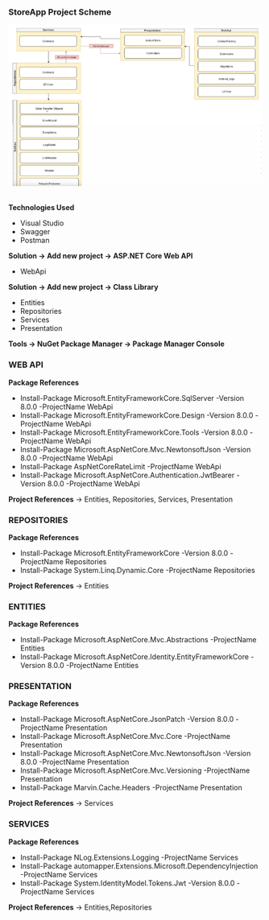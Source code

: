 ### StoreApp Project Scheme

<img src=".\assets\AspNetCoreWebApi.png" alt="" width="640" height="320">
<br/>
<br/>

**Technologies Used**

- Visual Studio
- Swagger
- Postman

**Solution -> Add new project -> ASP.NET Core Web API**

- WebApi

**Solution -> Add new project -> Class Library**

- Entities
- Repositories
- Services
- Presentation

**Tools -> NuGet Package Manager -> Package Manager Console**

### WEB API

**Package References**

- Install-Package Microsoft.EntityFrameworkCore.SqlServer -Version 8.0.0 -ProjectName WebApi
- Install-Package Microsoft.EntityFrameworkCore.Design -Version 8.0.0 -ProjectName WebApi
- Install-Package Microsoft.EntityFrameworkCore.Tools -Version 8.0.0 -ProjectName WebApi
- Install-Package Microsoft.AspNetCore.Mvc.NewtonsoftJson -Version 8.0.0 -ProjectName WebApi
- Install-Package AspNetCoreRateLimit -ProjectName WebApi
- Install-Package Microsoft.AspNetCore.Authentication.JwtBearer -Version 8.0.0 -ProjectName WebApi

**Project References** -> Entities, Repositories, Services, Presentation

### REPOSITORIES

**Package References**

- Install-Package Microsoft.EntityFrameworkCore -Version 8.0.0 -ProjectName Repositories
- Install-Package System.Linq.Dynamic.Core -ProjectName Repositories

**Project References** -> Entities

### ENTITIES

**Package References**

- Install-Package Microsoft.AspNetCore.Mvc.Abstractions -ProjectName Entities
- Install-Package Microsoft.AspNetCore.Identity.EntityFrameworkCore -Version 8.0.0 -ProjectName Entities

### PRESENTATION

**Package References**

- Install-Package Microsoft.AspNetCore.JsonPatch -Version 8.0.0 -ProjectName Presentation
- Install-Package Microsoft.AspNetCore.Mvc.Core -ProjectName Presentation
- Install-Package Microsoft.AspNetCore.Mvc.NewtonsoftJson -Version 8.0.0 -ProjectName Presentation
- Install-Package Microsoft.AspNetCore.Mvc.Versioning -ProjectName Presentation
- Install-Package Marvin.Cache.Headers -ProjectName Presentation

**Project References** -> Services

### SERVICES

**Package References**

- Install-Package NLog.Extensions.Logging -ProjectName Services
- Install-Package automapper.Extensions.Microsoft.DependencyInjection -ProjectName Services
- Install-Package System.IdentityModel.Tokens.Jwt -Version 8.0.0 -ProjectName Services

**Project References** -> Entities,Repositories

 
 

